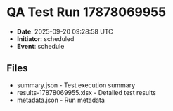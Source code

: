 # QA Test Run 17878069955

- **Date**: 2025-09-20 09:28:58 UTC
- **Initiator**: scheduled
- **Event**: schedule

## Files
- summary.json - Test execution summary
- results-17878069955.xlsx - Detailed test results
- metadata.json - Run metadata
